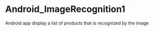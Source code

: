 Android_ImageRecognition1
=========================

Android app display a list of products that is recognized by the image
